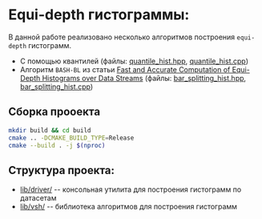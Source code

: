 # Equi-depth гистограммы:

В данной работе реализовано несколько алгоритмов построения  `equi-depth` гистограмм.

* С помощью квантилей (файлы: [quantile_hist.hpp](./lib/vsh/include/vsh/quantile_hist.hpp), [quantile_hist.cpp](./lib/vsh/src/quantile_hist.cpp))
* Алгоритм `BASH-BL` из статьи [Fast and Accurate Computation of
Equi-Depth Histograms over Data Streams](./doc/Fast_and_Accurate_Computation_Of_Equi-Depth_Histograms_Over_Data_Streams.pdf) (файлы: [bar_splitting_hist.hpp](./lib/vsh/include/vsh/bar_splitting_hist.hpp), [bar_splitting_hist.cpp](./lib/vsh/src/bar_splitting_hist.cpp))

## Сборка прооекта

```bash
mkdir build && cd build
cmake .. -DCMAKE_BUILD_TYPE=Release
cmake --build . -j $(nproc)
```

## Структура проекта:

* [lib/driver/](./lib/driver/) -- консольная утилита для построения гистограмм по датасетам
* [lib/vsh/](./lib/vsh/) -- библиотека алгоритмов для построения гистограмм